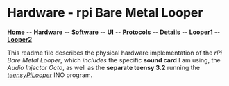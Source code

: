 # Hardware - rpi Bare Metal Looper

**[Home](readme.md)** --
**Hardware** --
**[Software](software.md)** --
**[UI](ui.md)** --
**[Protocols](protocols.md)** --
**[Details](details.md)** --
**[Looper1](looper1.md)** --
**[Looper2](looper2.md)**

This readme file describes the physical hardware
implementation of the *rPi Bare Metal Looper*, which *includes* the specific **sound card**
I am using, the *Audio Injector Octo*, as well as the **separate teensy 3.2**
running the *[teensyPiLooper](https://github.com/phorton1/Arduino-teensyPiLooper)*
INO program.
